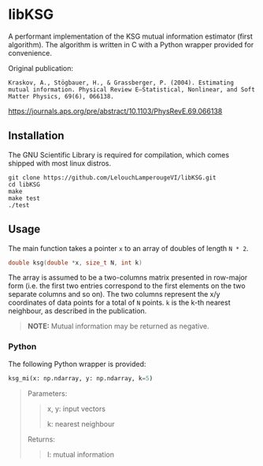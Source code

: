 # libKSG

A performant implementation of the KSG mutual information estimator (first algorithm).
The algorithm is written in C with a Python wrapper provided for convenience.

Original publication:
```
Kraskov, A., Stögbauer, H., & Grassberger, P. (2004). Estimating mutual information. Physical Review E—Statistical, Nonlinear, and Soft Matter Physics, 69(6), 066138.
```
https://journals.aps.org/pre/abstract/10.1103/PhysRevE.69.066138

## Installation
The GNU Scientific Library is required for compilation, which comes shipped with most linux distros.

```SHELL
git clone https://github.com/LelouchLamperougeVI/libKSG.git
cd libKSG
make
make test
./test
```

## Usage
The main function takes a pointer ```x``` to an array of doubles of length ```N * 2```.
```C
double ksg(double *x, size_t N, int k)
```
The array is assumed to be a two-columns matrix presented in row-major form
(i.e. the first two entries correspond to the first elements on the two separate columns and so on).
The two columns represent the x/y coordinates of data points for a total of ```N``` points.
```k``` is the k-th nearest neighbour, as described in the publication.

> **NOTE:** Mutual information may be returned as negative.

### Python
The following Python wrapper is provided:
```Python
ksg_mi(x: np.ndarray, y: np.ndarray, k=5)
```
> Parameters:
> >  x, y:   input vectors
> >
> >  k:      nearest neighbour
>
> Returns:
> >  I:      mutual information

